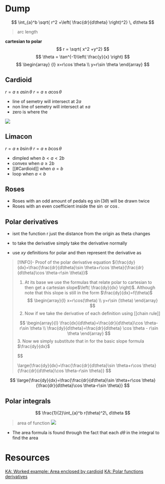 # Dump






$$
\int_{a}^b \sqrt{ r^2 +\left( \frac{dr}{d\theta} \right)^2} \, d\theta 
$$
> arc length 


**cartesian to polar**
$$
r = \sqrt{ x^2 +y^2}
$$
$$
\theta = \tan^{-1}\left( \frac{y}{x} \right)
$$
$$
\begin{array} {l}
x=r\cos \theta  \\
y=r\sin \theta
\end{array}
$$


## Cardioid
$r= a\pm a\sin \theta$
$r=a\pm a\cos \theta$

- line of semetry will intersect at $2a$
- non line of semetry will intersect at  $\pm a$
- zero is where the 

![](https://i.imgur.com/bEBB3JV.png)


## Limacon 
$r=a \pm b \sin \theta$
$r=a \pm b \cos \theta$

- dimpled when $b<a<2b$
- convex when $a \geq 2b$
- [[#Cardioid]] when $a=b$
- loop when $a<b$



## Roses
- Roses with an odd amount of pedals eg $\sin (3\theta)$ will be drawn twice 
- Roses with an even coefficient inside the $\sin$ or $\cos$.



## Polar derivatives 

- isnt the function r just the distance from the origin as theta changes

- to take the derivative simply take the derivative normally 

- use $xy$ definitions for polar and then represent the derivative as 

> [!INFO]- Proof of the polar derivative equation ${\frac{dy}{dx}=\frac{\frac{dr}{d\theta}\sin \theta+r\cos \theta}{\frac{dr}{d\theta}\cos \theta-r\sin \theta}}$
> 
> 1. At its base we use the formulas that relate polar to cartesian to then get a cartesian slope$\left( \frac{dy}{dx} \right)$. Although note that this slope is still in the form $\frac{dy}{dx}=f(\theta)$ 
> $$
> \begin{array}{l}
> x=r\cos(\theta) \\
> y=r\sin (\theta)
> \end{array}
> $$
> 2. Now if we take the derivative of each definition using [[chain rule]]
> 
> $$
> \begin{array}{l} 
> \frac{dx}{d\theta}=\frac{dr}{d\theta}\cos \theta-r\sin \theta \\
> \frac{dy}{d\theta}=\frac{dr}{d\theta} \cos \theta - r\sin \theta
> \end{array}
> $$
> 3. Now we simply substitute that in for the basic slope formula $\frac{dy}{dx}$
> 
> 
> $$
> 
> \large{\frac{dy}{dx}=\frac{\frac{dr}{d\theta}\sin \theta+r\cos \theta}{\frac{dr}{d\theta}\cos \theta-r\sin \theta}}
> $$


$$ 
 \large{\frac{dy}{dx}=\frac{\frac{dr}{d\theta}\sin \theta+r\cos \theta}{\frac{dr}{d\theta}\cos \theta-r\sin \theta}}
$$


## Polar integrals

$$
\frac{1}{2}\int_{a}^b r(\theta)^2\, d\theta
$$
> area of function
![](https://i.imgur.com/UuUFBTn.png)

- The area formula is found through the fact that each $d\theta$ in the integral to find the area





# Resources

[KA: Worked example: Area enclosed by cardioid](https://www.khanacademy.org/math/ap-calculus-bc/bc-advanced-functions-new/bc-9-8/v/cardioid-area)
[KA:  Polar functions derivatives](https://www.youtube.com/watch?v=8mS9eDHf0fQ)